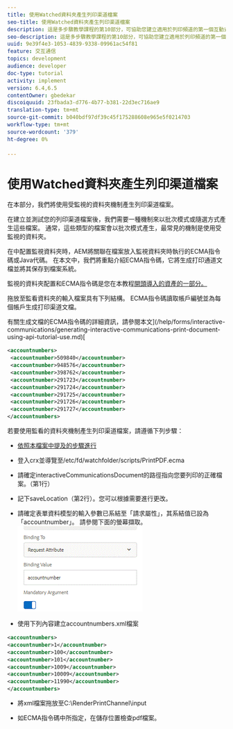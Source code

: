 ```yaml
---
title: 使用Watched資料夾產生列印渠道檔案
seo-title: 使用Watched資料夾產生列印渠道檔案
description: 這是多步驟教學課程的第10部分，可協助您建立適用於列印頻道的第一個互動式通訊檔案。 在本部分，我們將使用受監視的資料夾機制產生列印渠道檔案。
seo-description: 這是多步驟教學課程的第10部分，可協助您建立適用於列印頻道的第一個互動式通訊檔案。 在本部分，我們將使用受監視的資料夾機制產生列印渠道檔案。
uuid: 9e39f4e3-1053-4839-9338-09961ac54f81
feature: 交互通信
topics: development
audience: developer
doc-type: tutorial
activity: implement
version: 6.4,6.5
contentOwner: gbedekar
discoiquuid: 23fbada3-d776-4b77-b381-22d3ec716ae9
translation-type: tm+mt
source-git-commit: b040bdf97df39c45f175288608e965e5f0214703
workflow-type: tm+mt
source-wordcount: '379'
ht-degree: 0%

---
```



# 使用Watched資料夾產生列印渠道檔案

在本部分，我們將使用受監視的資料夾機制產生列印渠道檔案。

在建立並測試您的列印渠道檔案後，我們需要一種機制來以批次模式或隨選方式產生這些檔案。 通常，這些類型的檔案會以批次模式產生，最常見的機制是使用受監視的資料夾。

在中配置監視資料夾時，AEM將關聯在檔案放入監視資料夾時執行的ECMA指令碼或Java代碼。 在本文中，我們將重點介紹ECMA指令碼，它將生成打印通道文檔並將其保存到檔案系統。

監視的資料夾配置和ECMA指令碼是您在本教程[開頭導入的資產的一部分。](introduction.md)

拖放至監看資料夾的輸入檔案具有下列結構。 ECMA指令碼讀取帳戶編號並為每個帳戶生成打印渠道文檔。

有關生成文檔的ECMA指令碼的詳細資訊，請參閱本文](/help/forms/interactive-communications/generating-interactive-communications-print-document-using-api-tutorial-use.md)[

```xml
<accountnumbers>
 <accountnumber>509840</accountnumber>
 <accountnumber>948576</accountnumber>
 <accountnumber>398762</accountnumber>
 <accountnumber>291723</accountnumber>
 <accountnumber>291724</accountnumber>
 <accountnumber>291725</accountnumber>
 <accountnumber>291726</accountnumber>
 <accountnumber>291727</accountnumber>
</accountnumbers>
```

若要使用監看的資料夾機制產生列印渠道檔案，請遵循下列步驟：

* [依照本檔案中提及的步驟進行](/help/forms/adaptive-forms/service-user-tutorial-develop.md)

* 登入crx並導覽至/etc/fd/watchfolder/scripts/PrintPDF.ecma

* 請確定interactiveCommunicationsDocument的路徑指向您要列印的正確檔案。（第1行）
* 記下saveLocation（第2行）。您可以根據需要進行更改。
* 請確定表單資料模型的輸入參數已系結至「請求屬性」，其系結值已設為「accountnumber」。 請參閱下面的螢幕擷取。
   ![請求](assets/requestattributeprintchannel.gif)

* 使用下列內容建立accountnumbers.xml檔案

```xml
<accountnumbers>
<accountnumber>1</accountnumber>
<accountnumber>100</accountnumber>
<accountnumber>101</accountnumber>
<accountnumber>1009</accountnumber>
<accountnumber>10009</accountnumber>
<accountnumber>11990</accountnumber>
</accountnumbers>
```

* 將xml檔案拖放至C:\RenderPrintChannel\input

* 如ECMA指令碼中所指定，在儲存位置檢查pdf檔案。




